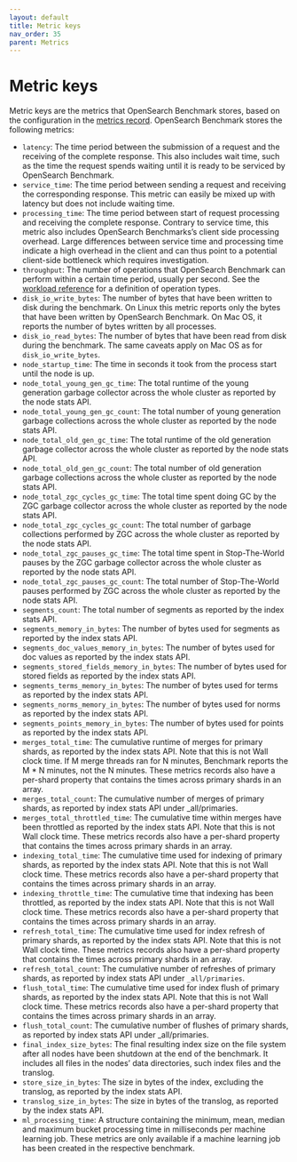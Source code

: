 ```yaml
---
layout: default
title: Metric keys
nav_order: 35
parent: Metrics
---
```


# Metric keys

Metric keys are the metrics that OpenSearch Benchmark stores, based on the configuration in the [metrics record]({{site.url}}{{site.baseurl}}/benchmark/metrics/metric-keys/). OpenSearch Benchmark stores the following metrics:


- `latency`: The time period between the submission of a request and the receiving of the complete response. This also includes wait time, such as the time the request spends waiting until it is ready to be serviced by OpenSearch Benchmark.
- `service_time`: The time period between sending a request and receiving the corresponding response. This metric can easily be mixed up with latency but does not include waiting time. 
- `processing_time`: The time period between start of request processing and receiving the complete response. Contrary to service time, this metric also includes OpenSearch Benchmarks’s client side processing overhead. Large differences between service time and processing time indicate a high overhead in the client and can thus point to a potential client-side bottleneck which requires investigation.
- `throughput`: The number of operations that OpenSearch Benchmark can perform within a certain time period, usually per second. See the [workload reference]({{site.url}}{{site.baseurl}}/benchmark/workloads/index/) for a definition of operation types.
- `disk_io_write_bytes`: The number of bytes that have been written to disk during the benchmark. On Linux this metric reports only the bytes that have been written by OpenSearch Benchmark. On Mac OS, it reports the number of bytes written by all processes.
- `disk_io_read_bytes`: The number of bytes that have been read from disk during the benchmark. The same caveats apply on Mac OS as for `disk_io_write_bytes`.
- `node_startup_time`: The time in seconds it took from the process start until the node is up.
- `node_total_young_gen_gc_time`: The total runtime of the young generation garbage collector across the whole cluster as reported by the node stats API.
- `node_total_young_gen_gc_count`: The total number of young generation garbage collections across the whole cluster as reported by the node stats API.
- `node_total_old_gen_gc_time`: The total runtime of the old generation garbage collector across the whole cluster as reported by the node stats API.
- `node_total_old_gen_gc_count`: The total number of old generation garbage collections across the whole cluster as reported by the node stats API.
- `node_total_zgc_cycles_gc_time`: The total time spent doing GC by the ZGC garbage collector across the whole cluster as reported by the node stats API.
- `node_total_zgc_cycles_gc_count`: The total number of garbage collections performed by ZGC across the whole cluster as reported by the node stats API.
- `node_total_zgc_pauses_gc_time`: The total time spent in Stop-The-World pauses by the ZGC garbage collector across the whole cluster as reported by the node stats API.
- `node_total_zgc_pauses_gc_count`: The total number of Stop-The-World pauses performed by ZGC across the whole cluster as reported by the node stats API.
- `segments_count`: The total number of segments as reported by the index stats API.
- `segments_memory_in_bytes`: The number of bytes used for segments as reported by the index stats API.
- `segments_doc_values_memory_in_bytes`: The number of bytes used for doc values as reported by the index stats API.
- `segments_stored_fields_memory_in_bytes`: The number of bytes used for stored fields as reported by the index stats API.
- `segments_terms_memory_in_bytes`: The number of bytes used for terms as reported by the index stats API.
- `segments_norms_memory_in_bytes`: The number of bytes used for norms as reported by the index stats API.
- `segments_points_memory_in_bytes`: The number of bytes used for points as reported by the index stats API.
- `merges_total_time`: The cumulative runtime of merges for primary shards, as reported by the index stats API. Note that this is not Wall clock time. If M merge threads ran for N minutes, Benchmark reports the M * N minutes, not the N minutes. These metrics records also have a per-shard property that contains the times across primary shards in an array.
- `merges_total_count`: The cumulative number of merges of primary shards, as reported by index stats API under _all/primaries.
- `merges_total_throttled_time`: The cumulative time within merges have been throttled as reported by the index stats API. Note that this is not Wall clock time. These metrics records also have a per-shard property that contains the times across primary shards in an array.
- `indexing_total_time`: The cumulative time used for indexing of primary shards, as reported by the index stats API. Note that this is not Wall clock time. These metrics records also have a per-shard property that contains the times across primary shards in an array.
- `indexing_throttle_time`: The cumulative time that indexing has been throttled, as reported by the index stats API. Note that this is not Wall clock time. These metrics records also have a per-shard property that contains the times across primary shards in an array.
- `refresh_total_time`: The cumulative time used for index refresh of primary shards, as reported by the index stats API. Note that this is not Wall clock time. These metrics records also have a per-shard property that contains the times across primary shards in an array.
- `refresh_total_count`: The cumulative number of refreshes of primary shards, as reported by index stats API under `_all/primaries`.
- `flush_total_time`: The cumulative time used for index flush of primary shards, as reported by the index stats API. Note that this is not Wall clock time. These metrics records also have a per-shard property that contains the times across primary shards in an array.
- `flush_total_count`: The cumulative number of flushes of primary shards, as reported by index stats API under _all/primaries.
- `final_index_size_bytes`: The final resulting index size on the file system after all nodes have been shutdown at the end of the benchmark. It includes all files in the nodes’ data directories, such index files and the translog.
- `store_size_in_bytes`: The size in bytes of the index, excluding the translog, as reported by the index stats API.
- `translog_size_in_bytes`: The size in bytes of the translog, as reported by the index stats API.
- `ml_processing_time`: A structure containing the minimum, mean, median and maximum bucket processing time in milliseconds per machine learning job. These metrics are only available if a machine learning job has been created in the respective benchmark.
